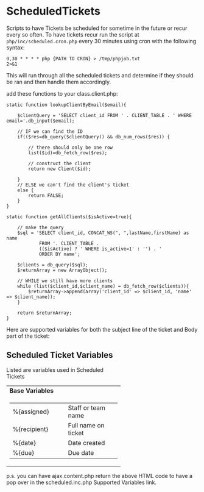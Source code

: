 ScheduledTickets
================

Scripts to have Tickets be scheduled for sometime in the future or recur every so often. To have tickets recur run the script at <code>php/inc/scheduled.cron.php</code> every 30 minutes using cron with the following syntax:

<code>0,30 * * * * php {PATH TO CRON} > /tmp/phpjob.txt 2>&1</code>

This will run through all the scheduled tickets and determine if they should be ran and then handle them accordingly.  

add these functions to your class.client.php:

	static function lookupClientByEmail($email){
		
		$clientQuery = 'SELECT client_id FROM ' . CLIENT_TABLE . ' WHERE email='.db_input($email);
		
		// IF we can find the ID
        if(($res=db_query($clientQuery)) && db_num_rows($res)) {
            
			// there should only be one row	
            list($id)=db_fetch_row($res);
			
			// construct the client
			return new Client($id);
			
        } 
        // ELSE we can't find the client's ticket
        else {
        	return FALSE;
        }
	}
	
	static function getAllClients($isActive=true){
		
		// make the query
		$sql = 'SELECT client_id, CONCAT_WS(", ",lastName,firstName) as name 
				FROM '. CLIENT_TABLE . 
				(($isActive) ? ' WHERE is_active=1' : '') . ' 
				ORDER BY name';
		
		$clients = db_query($sql);
		$returnArray = new ArrayObject();
		
		// WHILE we still have more clients
		while (list($client_id,$client_name) = db_fetch_row($clients)){
			$returnArray->append(array('client_id' => $client_id, 'name' => $client_name));
		}
		
		return $returnArray;
	}
	
</code>

Here are supported variables for both the subject line of the ticket and Body part of the ticket:

<div style="width:300px;">
    <h2>Scheduled Ticket Variables</h2>
    Listed are variables used in Scheduled Tickets
    <br/>
    <table width="100%" border="0" cellspacing=1 cellpadding=2>
        <tr><td valign="top"><b>Base Variables</b></td></tr>
        <tr>
            <td width="55%" valign="top">
                <table width="100%" border="0" cellspacing=1 cellpadding=1>
                    <tr><td width="130">%{assigned}</td><td>Staff or team name</td></tr>
                    <tr><td>%{recipient}</td><td>Full name on ticket</td></tr>
                    <tr><td>%{date}</td><td>Date created</td></tr>
                    <tr><td>%{due}</td><td>Due date</td></tr>
                </table>
            </td>
        </tr>
    </table>
</div>

p.s. you can have ajax.content.php return the above HTML code to have a pop over in the scheduled.inc.php Supported Variables link.
